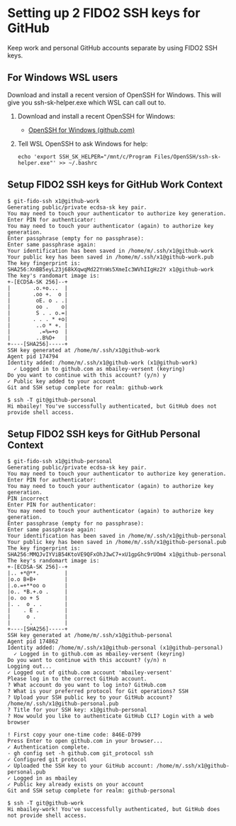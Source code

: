 # Setting up 2 FIDO2 SSH keys for GitHub

Keep work and personal GitHub accounts separate by using FIDO2 SSH keys.

## For Windows WSL users

Download and install a recent version of OpenSSH for Windows. This will give you ssh-sk-helper.exe which WSL can call out to.

1. Download and install a recent OpenSSH for Windows:

   - [OpenSSH for Windows (github.com)](https://github.com/PowerShell/Win32-OpenSSH/releases)

2. Tell WSL OpenSSH to ask Windows for help:
  
    ```shell
    echo 'export SSH_SK_HELPER="/mnt/c/Program Files/OpenSSH/ssh-sk-helper.exe"' >> ~/.bashrc
    ```

## Setup FIDO2 SSH keys for GitHub Work Context

```shell
$ git-fido-ssh x1@github-work
Generating public/private ecdsa-sk key pair.
You may need to touch your authenticator to authorize key generation.
Enter PIN for authenticator: 
You may need to touch your authenticator (again) to authorize key generation.
Enter passphrase (empty for no passphrase): 
Enter same passphrase again: 
Your identification has been saved in /home/m/.ssh/x1@github-work
Your public key has been saved in /home/m/.ssh/x1@github-work.pub
The key fingerprint is:
SHA256:XnBB5eyL23j68kXqwqMd22YnWs5XmeIc3WVhIIgHz2Y x1@github-work
The key's randomart image is:
+-[ECDSA-SK 256]--+
|       .o.+o...  |
|       .oo +.  o |
|        oE. o . .|
|        oo .    o|
|        S . . o.=|
|       . . . * +o|
|        ..o * +. |
|         .=%=+o  |
|        ..B%O+   |
+----[SHA256]-----+
SSH key generated at /home/m/.ssh/x1@github-work
Agent pid 174794
Identity added: /home/m/.ssh/x1@github-work (x1@github-work)
  ✓ Logged in to github.com as mbailey-versent (keyring)
Do you want to continue with this account? (y/n) y
✓ Public key added to your account
Git and SSH setup complete for realm: github-work
```

```shell
$ ssh -T git@github-personal
Hi mbailey! You've successfully authenticated, but GitHub does not provide shell access.
```

## Setup FIDO2 SSH keys for GitHub Personal Context

```shell
$ git-fido-ssh x1@github-personal
Generating public/private ecdsa-sk key pair.
You may need to touch your authenticator to authorize key generation.
Enter PIN for authenticator: 
You may need to touch your authenticator (again) to authorize key generation.
PIN incorrect
Enter PIN for authenticator: 
You may need to touch your authenticator (again) to authorize key generation.
Enter passphrase (empty for no passphrase): 
Enter same passphrase again: 
Your identification has been saved in /home/m/.ssh/x1@github-personal
Your public key has been saved in /home/m/.ssh/x1@github-personal.pub
The key fingerprint is:
SHA256:MMQJvIYViB54KtoVE9QFxOhJ3wC7+xU1gpGhc9rUOm4 x1@github-personal
The key's randomart image is:
+-[ECDSA-SK 256]--+
|.. +*@**.        |
|o.o B+B+         |
|.o.=+**oo o      |
|o.. *B.+.o .     |
|o. oo + S        |
|. .  o . .       |
|    . E .        |
|     o .         |
|      .          |
+----[SHA256]-----+
SSH key generated at /home/m/.ssh/x1@github-personal
Agent pid 174862
Identity added: /home/m/.ssh/x1@github-personal (x1@github-personal)
  ✓ Logged in to github.com as mbailey-versent (keyring)
Do you want to continue with this account? (y/n) n
Logging out...
✓ Logged out of github.com account 'mbailey-versent'
Please log in to the correct GitHub account.
? What account do you want to log into? GitHub.com
? What is your preferred protocol for Git operations? SSH
? Upload your SSH public key to your GitHub account? /home/m/.ssh/x1@github-personal.pub
? Title for your SSH key: x1@github-personal
? How would you like to authenticate GitHub CLI? Login with a web browser

! First copy your one-time code: 846E-D799
Press Enter to open github.com in your browser... 
✓ Authentication complete.
- gh config set -h github.com git_protocol ssh
✓ Configured git protocol
✓ Uploaded the SSH key to your GitHub account: /home/m/.ssh/x1@github-personal.pub
✓ Logged in as mbailey
✓ Public key already exists on your account
Git and SSH setup complete for realm: github-personal
```

```shell
$ ssh -T git@github-work
Hi mbailey-work! You've successfully authenticated, but GitHub does not provide shell access.
```
